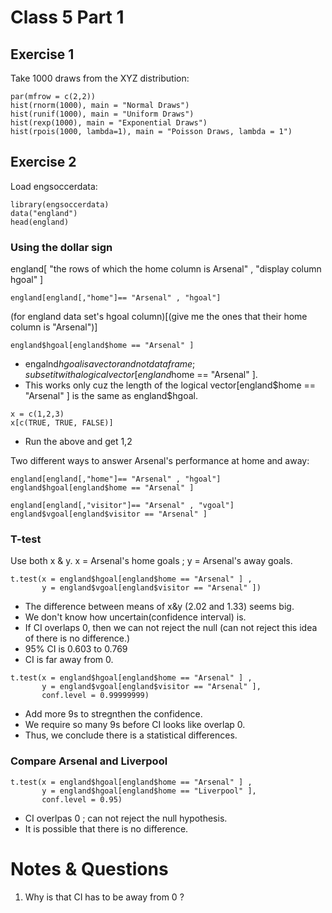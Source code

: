 # Class 5 Part 1

## Exercise 1 
Take 1000 draws from the XYZ distribution:
```
par(mfrow = c(2,2))
hist(rnorm(1000), main = "Normal Draws")
hist(runif(1000), main = "Uniform Draws")
hist(rexp(1000), main = "Exponential Draws")
hist(rpois(1000, lambda=1), main = "Poisson Draws, lambda = 1")
```
## Exercise 2
Load engsoccerdata:
```
library(engsoccerdata)
data("england")
head(england)
```
### Using the dollar sign
england[ "the rows of which the home column is Arsenal" , "display column hgoal" ]
```
england[england[,"home"]== "Arsenal" , "hgoal"]
```
(for england data set's hgoal column)[(give me the ones that their home column is "Arsenal")]
```
england$hgoal[england$home == "Arsenal" ]
```
+ engalnd$hgoal is a vector and not data frame ; subset it with a logical vector [england$home == "Arsenal" ].
+ This works only cuz the length of the logical vector[england$home == "Arsenal" ] is the same as england$hgoal.
```
x = c(1,2,3)
x[c(TRUE, TRUE, FALSE)]
```
+ Run the above and get 1,2

Two different ways to answer Arsenal's performance at home and away:
```
england[england[,"home"]== "Arsenal" , "hgoal"]
england$hgoal[england$home == "Arsenal" ]

england[england[,"visitor"]== "Arsenal" , "vgoal"]
england$vgoal[england$visitor == "Arsenal" ]
```
### T-test
Use both x & y. x = Arsenal's home goals ; y = Arsenal's away goals.
```
t.test(x = england$hgoal[england$home == "Arsenal" ] ,
       y = england$vgoal[england$visitor == "Arsenal" ])
```
+ The difference between means of x&y (2.02 and 1.33) seems big. 
+ We don't know how uncertain(confidence interval) is. 
+ If CI overlaps 0, then we can not reject the null (can not reject this idea of there is no difference.)
+ 95% CI is 0.603 to 0.769 
+ CI is far away from 0.
```
t.test(x = england$hgoal[england$home == "Arsenal" ] ,
       y = england$vgoal[england$visitor == "Arsenal" ],
       conf.level = 0.99999999)    
```
+ Add more 9s to stregnthen the confidence.
+ We require so many 9s before CI looks like overlap 0. 
+ Thus, we conclude there is a statistical differences. 

### Compare Arsenal and Liverpool
```
t.test(x = england$hgoal[england$home == "Arsenal" ] ,
       y = england$hgoal[england$home == "Liverpool" ],
       conf.level = 0.95)  
```
+ CI overlpas 0 ; can not reject the null hypothesis. 
+ It is possible that there is no difference. 

# Notes & Questions 
1. Why is that CI has to be away from 0 ?
